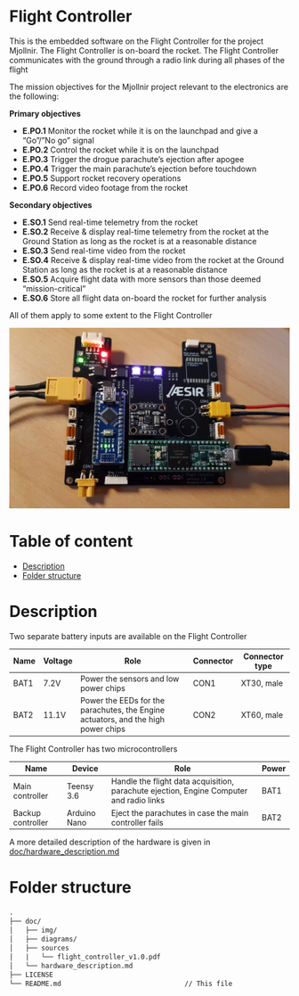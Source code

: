 # Flight Controller <!-- omit in toc -->

This is the embedded software on the Flight Controller for the project Mjollnir. The Flight Controller is on-board the rocket. The Flight Controller communicates with the ground through a radio link during all phases of the flight

The mission objectives for the Mjollnir project relevant to the electronics are the following:

**Primary objectives**

- **E.PO.1** Monitor the rocket while it is on the launchpad and give a “Go”/”No go” signal
- **E.PO.2** Control the rocket while it is on the launchpad
- **E.PO.3** Trigger the drogue parachute’s ejection after apogee
- **E.PO.4** Trigger the main parachute’s ejection before touchdown
- **E.PO.5** Support rocket recovery operations
- **E.PO.6** Record video footage from the rocket

**Secondary objectives**

- **E.SO.1** Send real-time telemetry from the rocket
- **E.SO.2** Receive & display real-time telemetry from the rocket at the Ground Station as long as the rocket is at a reasonable distance
- **E.SO.3** Send real-time video from the rocket
- **E.SO.4** Receive & display real-time video from the rocket at the Ground Station as long as the rocket is at a reasonable distance
- **E.SO.5** Acquire flight data with more sensors than those deemed “mission-critical”
- **E.SO.6** Store all flight data on-board the rocket for further analysis

All of them apply to some extent to the Flight Controller

![flight_controller_test](doc/img/flight_controller_test.jpg)

# Table of content <!-- omit in toc -->

- [Description](#description)
- [Folder structure](#folder-structure)

# Description

Two separate battery inputs are available on the Flight Controller

| Name | Voltage | Role                                                                              | Connector | Connector type |
|------|---------|-----------------------------------------------------------------------------------|-----------|----------------|
| BAT1 | 7.2V    | Power the sensors and low power chips                                             | CON1      | XT30, male     |
| BAT2 | 11.1V   | Power the EEDs for the parachutes, the Engine actuators, and the high power chips | CON2      | XT60, male     |

The Flight Controller has two microcontrollers

| Name              | Device       | Role                                                                                    | Power |
|-------------------|--------------|-----------------------------------------------------------------------------------------|-------|
| Main controller   | Teensy 3.6   | Handle the flight data acquisition, parachute ejection, Engine Computer and radio links | BAT1  |
| Backup controller | Arduino Nano | Eject the parachutes in case the main controller fails                                  | BAT2  |

A more detailed description of the hardware is given in [doc/hardware_description.md](doc/hardware_description.md)

# Folder structure

```
.
├── doc/
│   ├── img/
│   ├── diagrams/
│   ├── sources
│   |   └── flight_controller_v1.0.pdf
│   └── hardware_description.md
├── LICENSE
└── README.md                               // This file
```